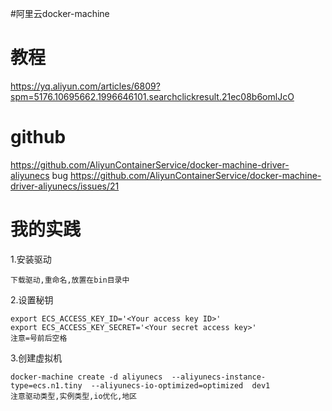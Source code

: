 #阿里云docker-machine

# 教程

https://yq.aliyun.com/articles/6809?spm=5176.10695662.1996646101.searchclickresult.21ec08b6omlJcO
# github
https://github.com/AliyunContainerService/docker-machine-driver-aliyunecs
bug
https://github.com/AliyunContainerService/docker-machine-driver-aliyunecs/issues/21


# 我的实践

1.安装驱动

    下载驱动,重命名,放置在bin目录中
    
2.设置秘钥

    export ECS_ACCESS_KEY_ID='<Your access key ID>'
    export ECS_ACCESS_KEY_SECRET='<Your secret access key>'
    注意=号前后空格
    
3.创建虚拟机

    docker-machine create -d aliyunecs  --aliyunecs-instance-type=ecs.n1.tiny  --aliyunecs-io-optimized=optimized  dev1
    注意驱动类型,实例类型,io优化,地区
    
    